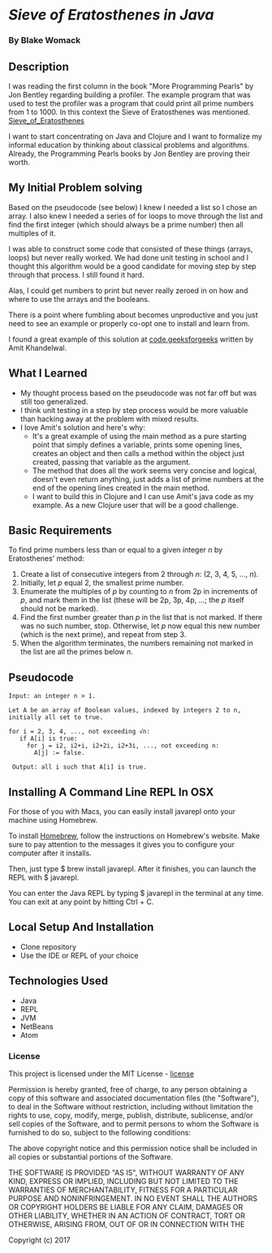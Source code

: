# _Sieve of Eratosthenes in Java_

### By Blake Womack

## Description
I was reading the first column in the book "More Programming Pearls" by Jon Bentley regarding building a profiler. The example program that was used to test the profiler was a program that could print all prime numbers from 1 to 1000. In this context the Sieve of Eratosthenes was mentioned. [Sieve_of_Eratosthenes]

I want to start concentrating on Java and Clojure and I want to formalize my informal education by thinking about classical problems and algorithms. Already, the Programming Pearls books by Jon Bentley are proving their worth.

## My Initial Problem solving
Based on the pseudocode (see below) I knew I needed a list so I chose an array. I also knew I needed a series of for loops to move through the list and find the first integer (which should always be a prime number) then all multiples of it.

I was able to construct some code that consisted of these things (arrays, loops) but never really worked. We had done unit testing in school and I thought this algorithm would be a good candidate for moving step by step through that process. I still found it hard.

Alas, I could get numbers to print but never really zeroed in on how and where to use the arrays and the booleans.

There is a point where fumbling about becomes unproductive and you just need to see an example or properly co-opt one to install and learn from.

I found a great example of this solution at [code.geeksforgeeks] written by Amit Khandelwal.

## What I Learned
* My thought process based on the pseudocode was not far off but was still too generalized.
* I think unit testing in a step by step process would be more valuable than hacking away at the problem with mixed results.
* I love Amit's solution and here's why:
    * It's a great example of using the main method as a pure starting point that simply defines a variable, prints some opening lines, creates an object and then calls a method within the object just created, passing that variable as the argument.
    * The method that does all the work seems very concise and logical, doesn't even return anything, just adds a list of prime numbers at the end of the opening lines created in the main method.
    * I want  to build this in Clojure and I can use Amit's java code as my example. As a new Clojure user that will be a good challenge.

## Basic Requirements
To find prime numbers less than or equal to a given integer _n_ by Eratosthenes' method:

1. Create a list of consecutive integers from 2 through _n_: (2, 3, 4, 5, ..., _n_).
1. Initially, let _p_ equal 2, the smallest prime number.
1. Enumerate the multiples of _p_ by counting to _n_ from 2p in increments of _p_, and mark them in the list (these will be 2p, 3p, 4p, ...; the _p_ itself should not be marked).
1. Find the first number greater than _p_ in the list that is not marked. If there was no such number, stop. Otherwise, let _p_ now equal this new number (which is the next prime), and repeat from step 3.
1. When the algorithm terminates, the numbers remaining not marked in the list are all the primes below _n_.

## Pseudocode
    Input: an integer n > 1.

    Let A be an array of Boolean values, indexed by integers 2 to n,
    initially all set to true.

    for i = 2, 3, 4, ..., not exceeding √n:
       if A[i] is true:
         for j = i2, i2+i, i2+2i, i2+3i, ..., not exceeding n:
           A[j] := false.

     Output: all i such that A[i] is true.

## Installing A Command Line REPL In OSX
For those of you with Macs, you can easily install javarepl onto your machine using Homebrew.

To install [Homebrew], follow the instructions on Homebrew's website. Make sure to pay attention to the messages it gives you to configure your computer after it installs.

Then, just type $ brew install javarepl. After it finishes, you can launch the REPL with $ javarepl.

You can enter the Java REPL by typing $ javarepl in the terminal at any time. You can exit at any point by hitting Ctrl + C.

## Local Setup And Installation
* Clone repository
* Use the IDE or REPL of your choice

## Technologies Used
* Java
* REPL
* JVM
* NetBeans
* Atom

### License

This project is licensed under the MIT License - [license]

Permission is hereby granted, free of charge, to any person obtaining a copy of this software and associated documentation files (the "Software"), to deal in the Software without restriction, including without limitation the rights to use, copy, modify, merge, publish, distribute, sublicense, and/or sell copies of the Software, and to permit persons to whom the Software is furnished to do so, subject to the following conditions:

The above copyright notice and this permission notice shall be included in all copies or substantial portions of the Software.

THE SOFTWARE IS PROVIDED "AS IS", WITHOUT WARRANTY OF ANY KIND, EXPRESS OR IMPLIED, INCLUDING BUT NOT LIMITED TO THE WARRANTIES OF MERCHANTABILITY, FITNESS FOR A PARTICULAR PURPOSE AND NONINFRINGEMENT. IN NO EVENT SHALL THE AUTHORS OR COPYRIGHT HOLDERS BE LIABLE FOR ANY CLAIM, DAMAGES OR OTHER LIABILITY, WHETHER IN AN ACTION OF CONTRACT, TORT OR OTHERWISE, ARISING FROM, OUT OF OR IN CONNECTION WITH THE

Copyright (c) 2017

[license]: https://opensource.org/licenses/MIT
[Sieve_of_Eratosthenes]: https://en.wikipedia.org/wiki/Sieve_of_Eratosthenes
[Homebrew]: http://brew.sh/
[code.geeksforgeeks]: http://code.geeksforgeeks.org/index.php
